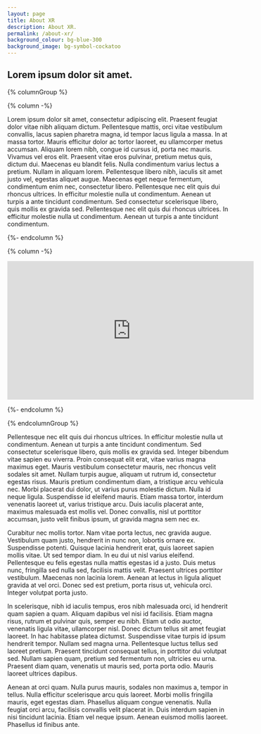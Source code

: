 ```yaml
---
layout: page
title: About XR
description: About XR.
permalink: /about-xr/
background_colour: bg-blue-300
background_image: bg-symbol-cockatoo
---
```


## Lorem ipsum dolor sit amet.

{% columnGroup %}

{% column -%}

Lorem ipsum dolor sit amet, consectetur adipiscing elit. Praesent feugiat dolor vitae nibh aliquam dictum. Pellentesque mattis, orci vitae vestibulum convallis, lacus sapien pharetra magna, id tempor lacus ligula a massa. In at massa tortor. Mauris efficitur dolor ac tortor laoreet, eu ullamcorper metus accumsan. Aliquam lorem nibh, congue id cursus id, porta nec mauris. Vivamus vel eros elit. Praesent vitae eros pulvinar, pretium metus quis, dictum dui. Maecenas eu blandit felis. Nulla condimentum varius lectus a pretium. Nullam in aliquam lorem. Pellentesque libero nibh, iaculis sit amet justo vel, egestas aliquet augue. Maecenas eget neque fermentum, condimentum enim nec, consectetur libero. Pellentesque nec elit quis dui rhoncus ultrices. In efficitur molestie nulla ut condimentum. Aenean ut turpis a ante tincidunt condimentum. Sed consectetur scelerisque libero, quis mollis ex gravida sed. Pellentesque nec elit quis dui rhoncus ultrices. In efficitur molestie nulla ut condimentum. Aenean ut turpis a ante tincidunt condimentum.

{%- endcolumn %}

{% column -%}

<iframe width="560" height="315" src="https://www.youtube.com/embed/2YQLO8-Fumk" title="YouTube video player" frameborder="0" allow="accelerometer; autoplay; clipboard-write; encrypted-media; gyroscope; picture-in-picture" allowfullscreen></iframe>

{%- endcolumn %}

{% endcolumnGroup %}

Pellentesque nec elit quis dui rhoncus ultrices. In efficitur molestie nulla ut condimentum. Aenean ut turpis a ante tincidunt condimentum. Sed consectetur scelerisque libero, quis mollis ex gravida sed. Integer bibendum vitae sapien eu viverra. Proin consequat elit erat, vitae varius magna maximus eget. Mauris vestibulum consectetur mauris, nec rhoncus velit sodales sit amet. Nullam turpis augue, aliquam ut rutrum id, consectetur egestas risus. Mauris pretium condimentum diam, a tristique arcu vehicula nec. Morbi placerat dui dolor, ut varius purus molestie dictum. Nulla id neque ligula. Suspendisse id eleifend mauris. Etiam massa tortor, interdum venenatis laoreet ut, varius tristique arcu. Duis iaculis placerat ante, maximus malesuada est mollis vel. Donec convallis, nisl ut porttitor accumsan, justo velit finibus ipsum, ut gravida magna sem nec ex.

Curabitur nec mollis tortor. Nam vitae porta lectus, nec gravida augue. Vestibulum quam justo, hendrerit in nunc non, lobortis ornare ex. Suspendisse potenti. Quisque lacinia hendrerit erat, quis laoreet sapien mollis vitae. Ut sed tempor diam. In eu dui ut nisl varius eleifend. Pellentesque eu felis egestas nulla mattis egestas id a justo. Duis metus nunc, fringilla sed nulla sed, facilisis mattis velit. Praesent ultrices porttitor vestibulum. Maecenas non lacinia lorem. Aenean at lectus in ligula aliquet gravida at vel orci. Donec sed est pretium, porta risus ut, vehicula orci. Integer volutpat porta justo.

In scelerisque, nibh id iaculis tempus, eros nibh malesuada orci, id hendrerit quam sapien a quam. Aliquam dapibus vel nisi id facilisis. Etiam magna risus, rutrum et pulvinar quis, semper eu nibh. Etiam ut odio auctor, venenatis ligula vitae, ullamcorper nisl. Donec dictum tellus sit amet feugiat laoreet. In hac habitasse platea dictumst. Suspendisse vitae turpis id ipsum hendrerit tempor. Nullam sed magna urna. Pellentesque luctus tellus sed laoreet pretium. Praesent tincidunt consequat tellus, in porttitor dui volutpat sed. Nullam sapien quam, pretium sed fermentum non, ultricies eu urna. Praesent diam quam, venenatis ut mauris sed, porta porta odio. Mauris laoreet ultrices dapibus.

Aenean at orci quam. Nulla purus mauris, sodales non maximus a, tempor in tellus. Nulla efficitur scelerisque arcu quis laoreet. Morbi mollis fringilla mauris, eget egestas diam. Phasellus aliquam congue venenatis. Nulla feugiat orci arcu, facilisis convallis velit placerat in. Duis interdum sapien in nisi tincidunt lacinia. Etiam vel neque ipsum. Aenean euismod mollis laoreet. Phasellus id finibus ante.
